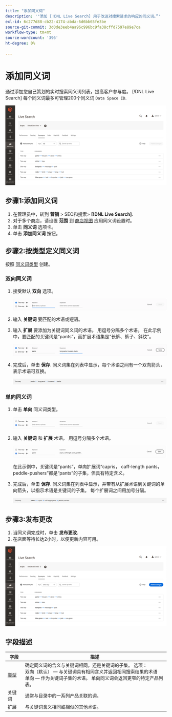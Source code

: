 ```yaml
---
title: "添加同义词"
description: '"添加 [!DNL Live Search] 用于改进对搜索请求的响应的同义词。”'
exl-id: 6c277d88-cb22-4174-abda-6d6bb65fe3be
source-git-commit: 3d0de3eeb4aa96c996bc9fa38cffd7597e89e7ca
workflow-type: tm+mt
source-wordcount: '396'
ht-degree: 0%

---
```


# 添加同义词

通过添加您自己策划的实时搜索同义词列表，提高客户参与度。 [!DNL Live Search] 每个同义词最多可管理200个同义词 `Data Space ID`.

![[!DNL Live Search] 同义词](assets/synonym-workspace.png)

## 步骤1:添加同义词

1. 在管理员中，转到 **营销** > SEO和搜索> **[!DNL Live Search]**.
1. 对于多个商店，请设置 **范围** 到 [商店视图](https://experienceleague.adobe.com/docs/commerce-admin/start/setup/websites-stores-views.html#scope-settings) 应用同义词设置时。
1. 单击 **同义词** 选项卡。
1. 单击 **添加同义词** 按钮。

## 步骤2:按类型定义同义词

按照 [同义词类型](synonyms-type.md) 创建。

### 双向同义词

1. 接受默认 **双向** 选项。

   ![添加双向同义词](assets/synonym-add-two-way.png)


1. 输入 **关键词** 要匹配的术语或短语。
1. 输入 **扩展** 要添加为关键词同义词的术语。 用逗号分隔多个术语。
在此示例中，要匹配的关键词是“pants”，而扩展术语集是“长裤、裤子、斜纹”。

   ![双向同义词示例](assets/synonym-add-two-way-example.png)

1. 完成后，单击 **保存**.
同义词集在列表中显示，每个术语之间有一个双向箭头，表示术语可互换。

   ![双向同义词](assets/synonym-two-way.png)

### 单向同义词

1. 单击 **单向** 同义词类型。

   ![添加单向同义词](assets/synonym-add-one-way.png)

1. 输入 **关键词** 和 **扩展** 术语。 用逗号分隔多个术语。

   ![单向同义词示例](assets/synonym-add-one-way-example.png)

   在此示例中，关键词是“pants”，单向扩展词“capris， caff-length pants， peddle-pushers”都是“pants”的子集，但具有特定含义。

1. 完成后，单击 **保存**.
同义词集在列表中显示，并带有从扩展术语到关键词的单向箭头，以指示术语是关键词的子集。 每个扩展词之间用加号分隔。

   ![单向同义词](assets/synonym-one-way.png)

## 步骤3:发布更改

1. 当同义词完成时，单击 **发布更改**.
1. 在店面等待长达2小时，以便更新内容可用。

![发布更改](assets/synonym-publish.png)

## 字段描述

| 字段 | 描述 |
|--- |--- |
| [类型](synonyms.md) | 确定同义词的含义与关键词相同，还是关键词的子集。 选项：<br />双向（默认） — 与关键词具有相同含义并返回相同搜索结果的术语<br />单向 — 作为关键词子集的术语。 单向同义词会返回更窄的特定产品列表。 |
| 关键词 | 通常与目录中的一系列产品关联的词。 |
| 扩展 | 与关键词含义相同或相似的其他术语。 |
